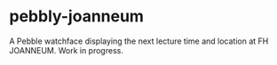 pebbly-joanneum
===============

A Pebble watchface displaying the next lecture time and location at FH JOANNEUM. Work in progress.
